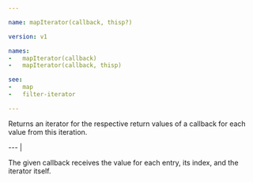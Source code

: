 ```yaml
---

name: mapIterator(callback, thisp?)

version: v1

names:
-   mapIterator(callback)
-   mapIterator(callback, thisp)

see:
-   map
-   filter-iterator

---
```


Returns an iterator for the respective return values of a callback for each
value from this iteration.

--- |

The given callback receives the value for each entry, its index, and the
iterator itself.

